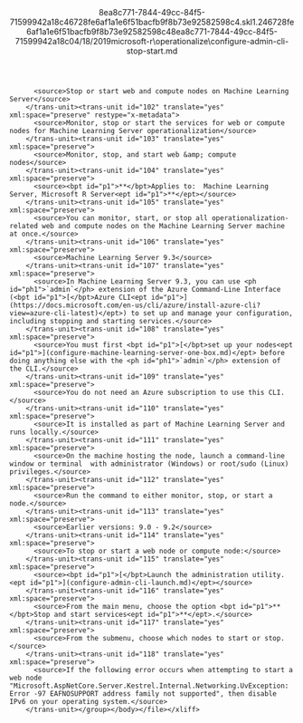 <?xml version="1.0"?><xliff version="1.2" xmlns="urn:oasis:names:tc:xliff:document:1.2" xmlns:xsi="http://www.w3.org/2001/XMLSchema-instance" xsi:schemaLocation="urn:oasis:names:tc:xliff:document:1.2 xliff-core-1.2-transitional.xsd"><file datatype="xml" original="configure-admin-cli-stop-start.md" source-language="en-US" target-language="en-US"><header><tool tool-id="mdxliff" tool-name="mdxliff" tool-version="1.0-d1654b2" tool-company="Microsoft" /><xliffext:skl_file_name xmlns:xliffext="urn:microsoft:content:schema:xliffextensions">8ea8c771-7844-49cc-84f5-71599942a18c46728fe6af1a1e6f51bacfb9f8b73e92582598c4.skl</xliffext:skl_file_name><xliffext:version xmlns:xliffext="urn:microsoft:content:schema:xliffextensions">1.2</xliffext:version><xliffext:ms.openlocfilehash xmlns:xliffext="urn:microsoft:content:schema:xliffextensions">46728fe6af1a1e6f51bacfb9f8b73e92582598c4</xliffext:ms.openlocfilehash><xliffext:ms.sourcegitcommit xmlns:xliffext="urn:microsoft:content:schema:xliffextensions">8ea8c771-7844-49cc-84f5-71599942a18c</xliffext:ms.sourcegitcommit><xliffext:ms.lasthandoff xmlns:xliffext="urn:microsoft:content:schema:xliffextensions">04/18/2019</xliffext:ms.lasthandoff><xliffext:ms.openlocfilepath xmlns:xliffext="urn:microsoft:content:schema:xliffextensions">microsoft-r\operationalize\configure-admin-cli-stop-start.md</xliffext:ms.openlocfilepath></header><body><group id="content" extype="content"><trans-unit id="101" translate="yes" xml:space="preserve" restype="x-metadata">
          <source>Stop or start web and compute nodes on Machine Learning Server</source>
        </trans-unit><trans-unit id="102" translate="yes" xml:space="preserve" restype="x-metadata">
          <source>Monitor, stop or start the services for web or compute nodes for Machine Learning Server operationalization</source>
        </trans-unit><trans-unit id="103" translate="yes" xml:space="preserve">
          <source>Monitor, stop, and start web &amp; compute nodes</source>
        </trans-unit><trans-unit id="104" translate="yes" xml:space="preserve">
          <source><bpt id="p1">**</bpt>Applies to:  Machine Learning Server, Microsoft R Server<ept id="p1">**</ept></source>
        </trans-unit><trans-unit id="105" translate="yes" xml:space="preserve">
          <source>You can monitor, start, or stop all operationalization-related web and compute nodes on the Machine Learning Server machine at once.</source>
        </trans-unit><trans-unit id="106" translate="yes" xml:space="preserve">
          <source>Machine Learning Server 9.3</source>
        </trans-unit><trans-unit id="107" translate="yes" xml:space="preserve">
          <source>In Machine Learning Server 9.3, you can use <ph id="ph1">`admin`</ph> extension of the Azure Command-Line Interface (<bpt id="p1">[</bpt>Azure CLI<ept id="p1">](https://docs.microsoft.com/en-us/cli/azure/install-azure-cli?view=azure-cli-latest)</ept>) to set up and manage your configuration, including stopping and starting services.</source>
        </trans-unit><trans-unit id="108" translate="yes" xml:space="preserve">
          <source>You must first <bpt id="p1">[</bpt>set up your nodes<ept id="p1">](configure-machine-learning-server-one-box.md)</ept> before doing anything else with the <ph id="ph1">`admin`</ph> extension of the CLI.</source>
        </trans-unit><trans-unit id="109" translate="yes" xml:space="preserve">
          <source>You do not need an Azure subscription to use this CLI.</source>
        </trans-unit><trans-unit id="110" translate="yes" xml:space="preserve">
          <source>It is installed as part of Machine Learning Server and runs locally.</source>
        </trans-unit><trans-unit id="111" translate="yes" xml:space="preserve">
          <source>On the machine hosting the node, launch a command-line window or terminal  with administrator (Windows) or root/sudo (Linux) privileges.</source>
        </trans-unit><trans-unit id="112" translate="yes" xml:space="preserve">
          <source>Run the command to either monitor, stop, or start a node.</source>
        </trans-unit><trans-unit id="113" translate="yes" xml:space="preserve">
          <source>Earlier versions: 9.0 - 9.2</source>
        </trans-unit><trans-unit id="114" translate="yes" xml:space="preserve">
          <source>To stop or start a web node or compute node:</source>
        </trans-unit><trans-unit id="115" translate="yes" xml:space="preserve">
          <source><bpt id="p1">[</bpt>Launch the administration utility.<ept id="p1">](configure-admin-cli-launch.md)</ept></source>
        </trans-unit><trans-unit id="116" translate="yes" xml:space="preserve">
          <source>From the main menu, choose the option <bpt id="p1">**</bpt>Stop and start services<ept id="p1">**</ept>.</source>
        </trans-unit><trans-unit id="117" translate="yes" xml:space="preserve">
          <source>From the submenu, choose which nodes to start or stop.</source>
        </trans-unit><trans-unit id="118" translate="yes" xml:space="preserve">
          <source>If the following error occurs when attempting to start a web node "Microsoft.AspNetCore.Server.Kestrel.Internal.Networking.UvException: Error -97 EAFNOSUPPORT address family not supported", then disable IPv6 on your operating system.</source>
        </trans-unit></group></body></file></xliff>